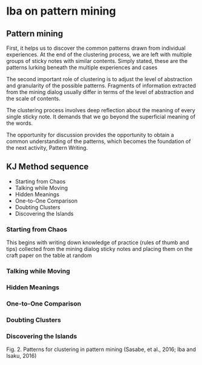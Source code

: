 # Iba on pattern mining

## Pattern mining

First, it helps us to discover the common  patterns  drawn  from  individual  experiences.  At  the  end  of  the  clustering  process,  we  are  left  with multiple groups of sticky notes with similar contents. Simply stated, these are the patterns lurking beneath the multiple  experiences  and  cases

The second important role of clustering is to adjust the level of abstraction and granularity of the possible 
patterns.  Fragments  of  information  extracted  from  the  mining  dialog  usually  differ  in  terms  of  the  level  of abstraction  and  the  scale  of  contents. 

The  clustering  process  involves  deep  reflection  about  the  meaning  of  every  single  sticky  note.  It 
demands that we go beyond the superficial meaning of the words.

The opportunity for discussion provides the opportunity  to  obtain  a  common  understanding  of  the  patterns,  which  becomes  the  foundation  of  the  next activity, Pattern Writing. 

## KJ Method sequence

- Starting from Chaos
- Talking while Moving
- Hidden Meanings
- One-to-One Comparison
- Doubting Clusters
- Discovering the Islands

### Starting from Chaos

This begins with writing down knowledge of practice (rules of thumb and tips) collected from the mining dialog sticky notes and placing them on the craft paper on the table at random 

### Talking while Moving
### Hidden Meanings
### One-to-One Comparison
### Doubting Clusters
### Discovering the Islands
 
Fig. 2. Patterns for clustering in pattern mining (Sasabe, et al., 2016; Iba and Isaku, 2016) 
